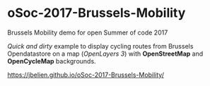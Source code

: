 # oSoc-2017-Brussels-Mobility
Brussels Mobility demo for open Summer of code 2017

*Quick and dirty* example to display cycling routes from Brussels Opendatastore on a map (*OpenLayers 3*) with **OpenStreetMap** and **OpenCycleMap** backgrounds.

https://jbelien.github.io/oSoc-2017-Brussels-Mobility/
